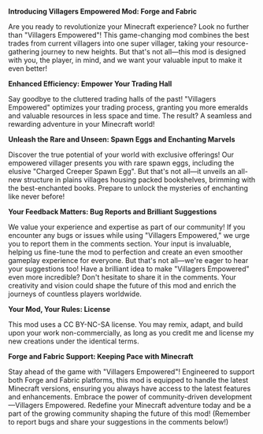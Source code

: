 **Introducing Villagers Empowered Mod: Forge and Fabric**

Are you ready to revolutionize your Minecraft experience? Look no further than "Villagers Empowered"! This game-changing mod combines the best
trades from current villagers into one super villager, taking your resource-gathering journey to new heights. But that's not all—this mod is
designed with you, the player, in mind, and we want your valuable input to make it even better!



**Enhanced Efficiency: Empower Your Trading Hall**

Say goodbye to the cluttered trading halls of the past! "Villagers Empowered" optimizes your trading process, granting you more emeralds and
valuable resources in less space and time. The result? A seamless and rewarding adventure in your Minecraft world!



**Unleash the Rare and Unseen: Spawn Eggs and Enchanting Marvels**

Discover the true potential of your world with exclusive offerings! Our empowered villager presents you with rare spawn eggs, including the
elusive "Charged Creeper Spawn Egg". But that's not all—it unveils an all-new structure in plains villages housing packed bookshelves,
brimming with the best-enchanted books. Prepare to unlock the mysteries of enchanting like never before!



**Your Feedback Matters: Bug Reports and Brilliant Suggestions**

We value your experience and expertise as part of our community! If you encounter any bugs or issues while using "Villagers Empowered," we urge
you to report them in the comments section. Your input is invaluable, helping us fine-tune the mod to perfection and create an even smoother
gameplay experience for everyone. But that's not all—we're eager to hear your suggestions too! Have a brilliant idea to make "Villagers
Empowered" even more incredible? Don't hesitate to share it in the comments. Your creativity and vision could shape the future of this mod and
enrich the journeys of countless players worldwide.



**Your Mod, Your Rules: License**

This mod uses a CC BY-NC-SA license. You may remix, adapt, and build upon your work non-commercially, as long as you credit me and license my 
new creations under the identical terms.



**Forge and Fabric Support: Keeping Pace with Minecraft**

Stay ahead of the game with "Villagers Empowered"! Engineered to support both Forge and Fabric platforms, this mod is equipped to handle the
latest Minecraft versions, ensuring you always have access to the latest features and enhancements. Embrace the power of community-driven
development—Villagers Empowered. Redefine your Minecraft adventure today and be a part of the growing community shaping the future of this
mod! (Remember to report bugs and share your suggestions in the comments below!)